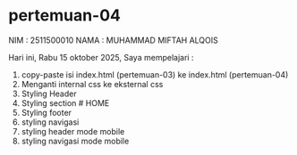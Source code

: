 # pertemuan-04

NIM : 2511500010
NAMA : MUHAMMAD MIFTAH ALQOIS

Hari ini, Rabu 15 oktober 2025, Saya mempelajari :

<ol>
    <li> copy-paste isi index.html (pertemuan-03) ke index.html (pertemuan-04) </li>
    <li> Menganti internal css ke eksternal css</li>
    <li> Styling Header </li>
    <li> Styling section # HOME </li>
    <li> Styling footer </li>
    <li> styling navigasi </li>
    <li> styling header mode mobile </li>
    <li> styling navigasi mode mobile </li>
</ol>